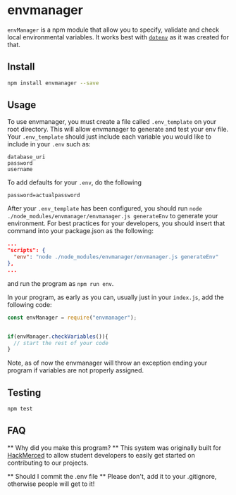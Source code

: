 # envmanager

`envManager` is a npm module that allow you to specify, validate and check local environmental variables. It works best with [`dotenv`](https://github.com/motdotla/dotenv) as it was created for that.

## Install
```bash
npm install envmanager --save
```
## Usage
To use envmanager, you must create a file called `.env_template` on your root directory. This will allow envmanager to generate and test your env file. Your `.env_template` should just include each variable you would like to include in your `.env` such as:

```text
database_uri
password
username
```
To add defaults for your `.env`, do the following

```
password=actualpassword
```

After your `.env_template` has been configured, you should run `node ./node_modules/envmanager/envmanager.js generateEnv` to generate your environment. For best practices for your developers, you should insert that command into your package.json as the following:

```json
...
"scripts": {
  "env": "node ./node_modules/envmanager/envmanager.js generateEnv"
},
...
```

and run the program as `npm run env`.

In your program, as early as you can, usually just in your `index.js`, add the following code:

```javascript
const envManager = require("envmanager");


if(envManager.checkVariables()){
  // start the rest of your code
}

```

Note, as of now the envmanager will throw an exception ending your program if variables are not properly assigned.

## Testing
```bash
npm test
```

## FAQ
** Why did you make this program? **
This system was originally built for [HackMerced](https://github.com/hackmerced) to allow student developers to easily get started on contributing to our projects.

** Should I commit the .env file **
Please don't, add it to your .gitignore, otherwise people will get to it!
